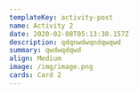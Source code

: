 ```yaml
---
templateKey: activity-post
name: Activity 2
date: 2020-02-08T05:13:30.157Z
description: qdqnwdwqndqwqwd
summary: qwdwqdqwd
align: Medium
image: /img/image.png
cards: Card 2
---
```


